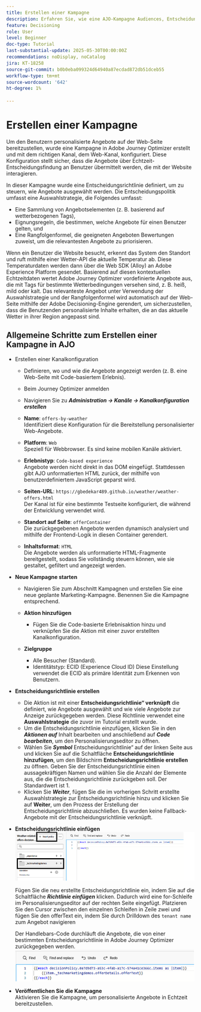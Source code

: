 ```yaml
---
title: Erstellen einer Kampagne
description: Erfahren Sie, wie eine AJO-Kampagne Audiences, Entscheidungsrichtlinien und Kanäle verbindet, um personalisierte Angebote zum richtigen Zeitpunkt über Kunden-Touchpoints bereitzustellen.
feature: Decisioning
role: User
level: Beginner
doc-type: Tutorial
last-substantial-update: 2025-05-30T00:00:00Z
recommendations: noDisplay, noCatalog
jira: KT-18258
source-git-commit: b0b0eba099324d64940a87ecdad872db51dceb55
workflow-type: tm+mt
source-wordcount: '642'
ht-degree: 1%

---
```


# Erstellen einer Kampagne

Um den Benutzern personalisierte Angebote auf der Web-Seite bereitzustellen, wurde eine Kampagne in Adobe Journey Optimizer erstellt und mit dem richtigen Kanal, dem Web-Kanal, konfiguriert. Diese Konfiguration stellt sicher, dass die Angebote über Echtzeit-Entscheidungsfindung an Benutzer übermittelt werden, die mit der Website interagieren.

In dieser Kampagne wurde eine Entscheidungsrichtlinie definiert, um zu steuern, wie Angebote ausgewählt werden. Die Entscheidungspolitik umfasst eine Auswahlstrategie, die Folgendes umfasst:

- Eine Sammlung von Angebotselementen (z. B. basierend auf wetterbezogenen Tags),
- Eignungsregeln, die bestimmen, welche Angebote für einen Benutzer gelten, und
- Eine Rangfolgenformel, die geeigneten Angeboten Bewertungen zuweist, um die relevantesten Angebote zu priorisieren.

Wenn ein Benutzer die Website besucht, erkennt das System den Standort und ruft mithilfe einer Wetter-API die aktuelle Temperatur ab. Diese Temperaturdaten werden dann über die Web SDK (Alloy) an Adobe Experience Platform gesendet. Basierend auf diesen kontextuellen Echtzeitdaten wertet Adobe Journey Optimizer vordefinierte Angebote aus, die mit Tags für bestimmte Wetterbedingungen versehen sind, z. B. heiß, mild oder kalt. Das relevanteste Angebot unter Verwendung der Auswahlstrategie und der Rangfolgenformel wird automatisch auf der Web-Seite mithilfe der Adobe Decisioning-Engine gerendert, um sicherzustellen, dass die Benutzenden personalisierte Inhalte erhalten, die an das aktuelle Wetter in ihrer Region angepasst sind.


## Allgemeine Schritte zum Erstellen einer Kampagne in AJO

- Erstellen einer Kanalkonfiguration
   - Definieren, wo und wie die Angebote angezeigt werden (z. B. eine Web-Seite mit Code-basiertem Erlebnis).
   - Beim Journey Optimizer anmelden
   - Navigieren Sie zu _**Administration -> Kanäle -> Kanalkonfiguration erstellen**_
   - **Name**: `offers-by-weather`\
     Identifiziert diese Konfiguration für die Bereitstellung personalisierter Web-Angebote.
   - **Platform**: `Web`\
     Speziell für Webbrowser. Es sind keine mobilen Kanäle aktiviert.
   - **Erlebnistyp**:
     `Code-based experience`\
     Angebote werden nicht direkt in das DOM eingefügt. Stattdessen gibt AJO unformatierten HTML zurück, der mithilfe von benutzerdefiniertem JavaScript geparst wird.
   - **Seiten-URL**: `https://gbedekar489.github.io/weather/weather-offers.html`\
     Der Kanal ist für eine bestimmte Testseite konfiguriert, die während der Entwicklung verwendet wird.
   - **Standort auf Seite**: `offerContainer`\
     Die zurückgegebenen Angebote werden dynamisch analysiert und mithilfe der Frontend-Logik in diesen Container gerendert.

   - **Inhaltsformat**: `HTML`\
     Die Angebote werden als unformatierte HTML-Fragmente bereitgestellt, sodass Sie vollständig steuern können, wie sie gestaltet, gefiltert und angezeigt werden.


- **Neue Kampagne starten**
   - Navigieren Sie zum Abschnitt Kampagnen und erstellen Sie eine neue geplante Marketing-Kampagne. Benennen Sie die Kampagne entsprechend.
   - **Aktion hinzufügen**
      - Fügen Sie die Code-basierte Erlebnisaktion hinzu und verknüpfen Sie die Aktion mit einer zuvor erstellten Kanalkonfiguration.



   - **Zielgruppe**
      - Alle Besucher (Standard).
      - Identitätstyp: ECID (Experience Cloud ID)
Diese Einstellung verwendet die ECID als primäre Identität zum Erkennen von Benutzern.


- **Entscheidungsrichtlinie erstellen**
   - Die Aktion ist mit einer **Entscheidungsrichtlinie“ verknüpft** die definiert, wie Angebote ausgewählt und wie viele Angebote zur Anzeige zurückgegeben werden. Diese Richtlinie verwendet eine **Auswahlstrategie** die zuvor im Tutorial erstellt wurde.
   - Um die Entscheidungsrichtlinie einzufügen, klicken Sie in den _**Aktionen auf**_ Inhalt bearbeiten und anschließend auf **_Code bearbeiten_**, um den Personalisierungseditor zu öffnen.
   - Wählen Sie _**Symbol**_ Entscheidungsrichtlinie“ auf der linken Seite aus und klicken Sie auf die Schaltfläche **Entscheidungsrichtlinie hinzufügen**, um den Bildschirm **Entscheidungsrichtlinie erstellen** zu öffnen. Geben Sie der Entscheidungsrichtlinie einen aussagekräftigen Namen und wählen Sie die Anzahl der Elemente aus, die die Entscheidungsrichtlinie zurückgeben soll. Der Standardwert ist 1.
   - Klicken Sie **_Weiter_**, fügen Sie die im vorherigen Schritt erstellte Auswahlstrategie zur Entscheidungsrichtlinie hinzu und klicken Sie auf **Weiter**, um den Prozess der Erstellung der Entscheidungsrichtlinie abzuschließen. Es wurden keine Fallback-Angebote mit der Entscheidungsrichtlinie verknüpft.



- **Entscheidungsrichtlinie einfügen**
  ![personalization-editor](assets/personalization-editor.png)

  Fügen Sie die neu erstellte Entscheidungsrichtlinie ein, indem Sie auf die Schaltfläche _**Richtlinie einfügen**_ klicken. Dadurch wird eine for-Schleife im Personalisierungseditor auf der rechten Seite eingefügt.
Platzieren Sie den Cursor zwischen den einzelnen Schleifen in Zeile zwei und fügen Sie den offerText ein, indem Sie durch Drilldown des `tenant name` zum Angebot navigieren

  Der Handlebars-Code durchläuft die Angebote, die von einer bestimmten Entscheidungsrichtlinie in Adobe Journey Optimizer zurückgegeben werden.
  ![Lenker](assets/handlebar-code.png)

- **Veröffentlichen Sie die Kampagne**\
  Aktivieren Sie die Kampagne, um personalisierte Angebote in Echtzeit bereitzustellen.


